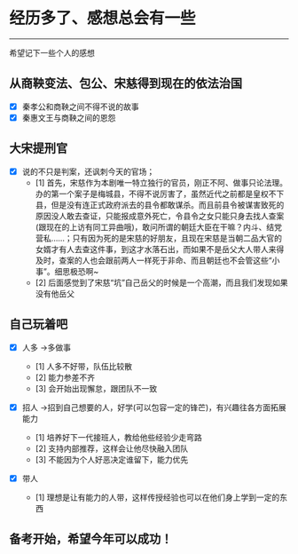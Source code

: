 # 经历多了、感想总会有一些

------

希望记下一些个人的感想

## 从商鞅变法、包公、宋慈得到现在的依法治国
- [x] 秦孝公和商鞅之间不得不说的故事
- [x] 秦惠文王与商鞅之间的恩怨

## 大宋提刑官
- [x] 说的不只是判案，还讽刺今天的官场；
	- [1] 首先，宋慈作为本剧唯一特立独行的官员，刚正不阿、做事只论法理。办的第一个案子是梅城县，不得不说厉害了，虽然近代之前都是皇权不下县，但是没有连正式政府派去的县令都敢谋杀。而且前县令被谋害致死的原因没人敢去查证，只能报成意外死亡，令县令之女只能只身去找人查案(跟现在的上访有同工异曲哦)，敢问所谓的朝廷大臣在干嘛？内斗、结党营私......；只有因为死的是宋慈的好朋友，且现在宋慈是当朝二品大官的女婿才有人去查这件事，到这才水落石出，而如果不是岳父大人带人来得及时，查案的人也会跟前两人一样死于非命、而且朝廷也不会管这些“小事”。细思极恐啊~
	- [2] 后面感觉到了宋慈“坑”自己岳父的时候是一个高潮，而且我们发现如果没有他岳父

## 自己玩着吧
- [x] 人多 ->多做事
	 - [1] 人多不好带，队伍比较散
	 - [2] 能力参差不齐
	 - [3] 会开始出现懈怠，跟团队不一致

- [x] 招人 ->招到自己想要的人，好学(可以包容一定的锋芒)，有兴趣往各方面拓展能力
	 - [1] 培养好下一代接班人，教给他些经验少走弯路
	 - [2] 支持内部推荐，这样会让他尽快融入团队
	 - [3] 不能因为个人好恶决定谁留下，能力优先

- [x] 带人
 	- [1] 理想是让有能力的人带，这样传授经验也可以在他们身上学到一定的东西

## 备考开始，希望今年可以成功！